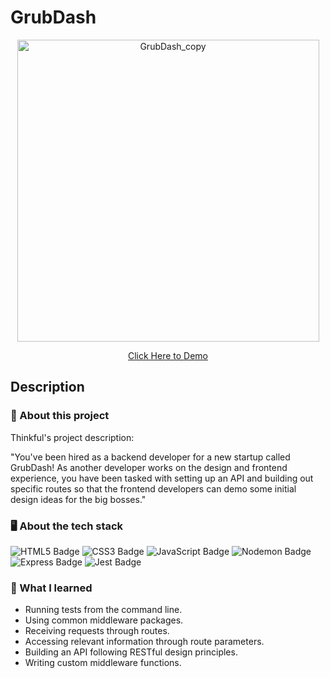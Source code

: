 # GrubDash

<div align="center">

<img width="483" alt="GrubDash_copy" src="https://user-images.githubusercontent.com/5871075/208285286-97fdf482-c8ba-4aa1-9d77-3b237a90bb8f.png">

[Click Here to Demo](https://grubdash-frontend-z3su.onrender.com)

</div>

## Description

### 💼 About this project

Thinkful's project description:

"You've been hired as a backend developer for a new startup called GrubDash! As another developer works on the design and frontend experience, you have been tasked with setting up an API and building out specific routes so that the frontend developers can demo some initial design ideas for the big bosses."

### 🖥 About the tech stack

![HTML5 Badge](https://img.shields.io/badge/HTML5-E34F26?logo=html5&logoColor=fff&style=for-the-badge) ![CSS3 Badge](https://img.shields.io/badge/CSS3-1572B6?logo=css3&logoColor=fff&style=for-the-badge) ![JavaScript Badge](https://img.shields.io/badge/JavaScript-F7DF1E?logo=javascript&logoColor=000&style=for-the-badge) ![Nodemon Badge](https://img.shields.io/badge/Nodemon-76D04B?logo=nodemon&logoColor=fff&style=for-the-badge) ![Express Badge](https://img.shields.io/badge/Express-000?logo=express&logoColor=fff&style=for-the-badge) ![Jest Badge](https://img.shields.io/badge/Jest-C21325?logo=jest&logoColor=fff&style=for-the-badge)

### 🧠 What I learned

- Running tests from the command line.
- Using common middleware packages.
- Receiving requests through routes.
- Accessing relevant information through route parameters.
- Building an API following RESTful design principles.
- Writing custom middleware functions.
